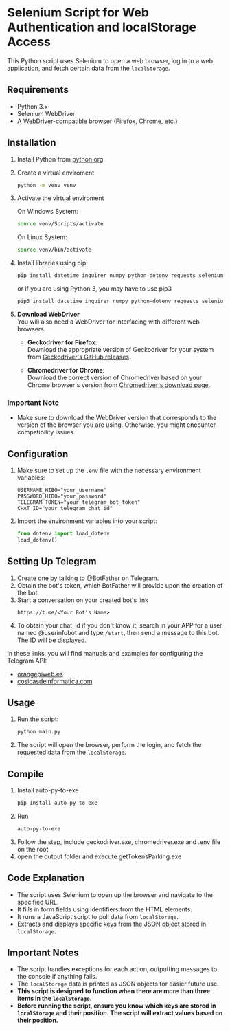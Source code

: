 # Selenium Script for Web Authentication and localStorage Access

This Python script uses Selenium to open a web browser, log in to a web application, and fetch certain data from the `localStorage`.

## Requirements

- Python 3.x
- Selenium WebDriver
- A WebDriver-compatible browser (Firefox, Chrome, etc.)

## Installation

1. Install Python from [python.org](https://www.python.org/).
2. Create a virtual enviroment

   ```bash
   python -m venv venv
   ```

3. Activate the virtual enviroment

   On Windows System:

   ```bash
   source venv/Scripts/activate
   ```

   On Linux System:

   ```bash
   source venv/bin/activate
   ```

4. Install libraries using pip:

   ```bash
   pip install datetime inquirer numpy python-dotenv requests selenium
   ```

   or if you are using Python 3, you may have to use pip3

   ```bash
   pip3 install datetime inquirer numpy python-dotenv requests selenium
   ```

5. **Download WebDriver**  
   You will also need a WebDriver for interfacing with different web browsers.

   - **Geckodriver for Firefox**:  
     Download the appropriate version of Geckodriver for your system from [Geckodriver's GitHub releases](https://github.com/mozilla/geckodriver/releases).

   - **Chromedriver for Chrome**:  
     Download the correct version of Chromedriver based on your Chrome browser's version from [Chromedriver's download page](https://sites.google.com/a/chromium.org/chromedriver/downloads).

### Important Note

- Make sure to download the WebDriver version that corresponds to the version of the browser you are using. Otherwise, you might encounter compatibility issues.

## Configuration

1. Make sure to set up the `.env` file with the necessary environment variables:

   ```env
   USERNAME_HIBO="your_username"
   PASSWORD_HIBO="your_password"
   TELEGRAM_TOKEN="your_telegram_bot_token"
   CHAT_ID="your_telegram_chat_id"
   ```

2. Import the environment variables into your script:

   ```python
   from dotenv import load_dotenv
   load_dotenv()
   ```

## Setting Up Telegram

1. Create one by talking to @BotFather on Telegram.
2. Obtain the bot's token, which BotFather will provide upon the creation of the bot.
3. Start a conversation on your created bot's link
   ```env
   https://t.me/<Your Bot's Name>
   ```
4. To obtain your chat_id if you don't know it, search in your APP for a user named @userinfobot and type `/start`, then send a message to this bot. The ID will be displayed.

In these links, you will find manuals and examples for configuring the Telegram API:

- [orangepiweb.es](https://orangepiweb.es/telegram.php)
- [cosicasdeinformatica.com](http://cosicasdeinformatica.blogspot.com/2015/10/enviar-mensajes-de-telegram-desde-una.html)

## Usage

1. Run the script:

   ```bash
   python main.py
   ```

2. The script will open the browser, perform the login, and fetch the requested data from the `localStorage`.

## Compile

1. Install auto-py-to-exe
   ```bash
   pip install auto-py-to-exe
   ```
2. Run
   ```bash
   auto-py-to-exe
   ```
3. Follow the step, include geckodriver.exe, chromedriver.exe and .env file on the root
4. open the output folder and execute getTokensParking.exe

## Code Explanation

- The script uses Selenium to open up the browser and navigate to the specified URL.
- It fills in form fields using identifiers from the HTML elements.
- It runs a JavaScript script to pull data from `localStorage`.
- Extracts and displays specific keys from the JSON object stored in `localStorage`.

## Important Notes

- The script handles exceptions for each action, outputting messages to the console if anything fails.
- The `localStorage` data is printed as JSON objects for easier future use.
- **This script is designed to function when there are more than three items in the `localStorage`.**
- **Before running the script, ensure you know which keys are stored in `localStorage` and their position. The script will extract values based on their position.**
